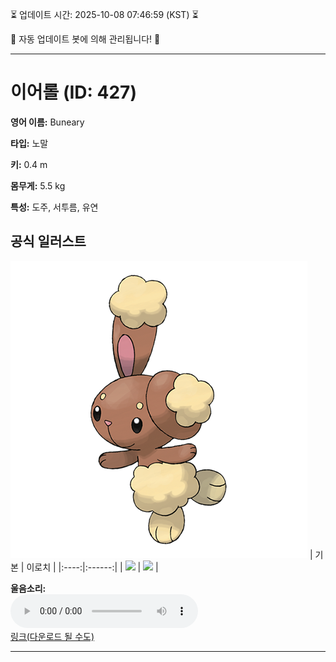 
⏳ 업데이트 시간: 2025-10-08 07:46:59 (KST) ⏳

🤖 자동 업데이트 봇에 의해 관리됩니다! 🤖

---

# 이어롤 (ID: 427)
**영어 이름:** Buneary

**타입:** 노말

**키:** 0.4 m

**몸무게:** 5.5 kg

**특성:** 도주, 서투름, 유연

## 공식 일러스트
![](https://raw.githubusercontent.com/PokeAPI/sprites/master/sprites/pokemon/other/official-artwork/427.png)
| 기본 | 이로치 |
|:----:|:------:|
| <img src="http://play.pokemonshowdown.com/sprites/ani/buneary.gif" width="200"> | <img src="http://play.pokemonshowdown.com/sprites/ani-shiny/buneary.gif" width="200"> |

**울음소리:**<br><audio controls src="https://raw.githubusercontent.com/PokeAPI/cries/main/cries/pokemon/latest/427.ogg"></audio><br> [링크(다운로드 될 수도)](https://raw.githubusercontent.com/PokeAPI/cries/main/cries/pokemon/latest/427.ogg)


---
